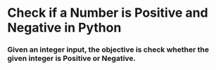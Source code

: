 # Check if a Number is Positive and Negative in Python
### Given an integer input, the objective is check whether the given integer is Positive or Negative.
